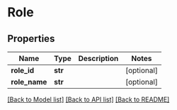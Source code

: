 # Role

## Properties
Name | Type | Description | Notes
------------ | ------------- | ------------- | -------------
**role_id** | **str** |  | [optional] 
**role_name** | **str** |  | [optional] 

[[Back to Model list]](../README.md#documentation-for-models) [[Back to API list]](../README.md#documentation-for-api-endpoints) [[Back to README]](../README.md)


